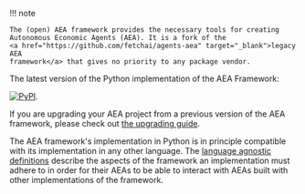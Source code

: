 !!! note

    The (open) AEA framework provides the necessary tools for creating 
    Autonomous Economic Agents (AEA). It is a fork of the 
    <a href="https://github.com/fetchai/agents-aea" target="_blank">legacy AEA 
    framework</a> that gives no priority to any package vendor.

The latest version of the Python implementation of the AEA Framework:

<a href="https://img.shields.io/pypi/v/aea" target="_blank"><img alt="PyPI" src="https://img.shields.io/pypi/v/aea" /></a>.

If you are upgrading your AEA project from a previous version of the AEA framework, please check out <a href="../upgrading/">the upgrading guide</a>.

The AEA framework's implementation in Python is in principle compatible with its implementation in any other language. The <a href="../language-agnostic-definition/">language agnostic definitions</a> describe the aspects of the framework an implementation must adhere to in order for their AEAs to be able to interact with AEAs built with other implementations of the framework.
